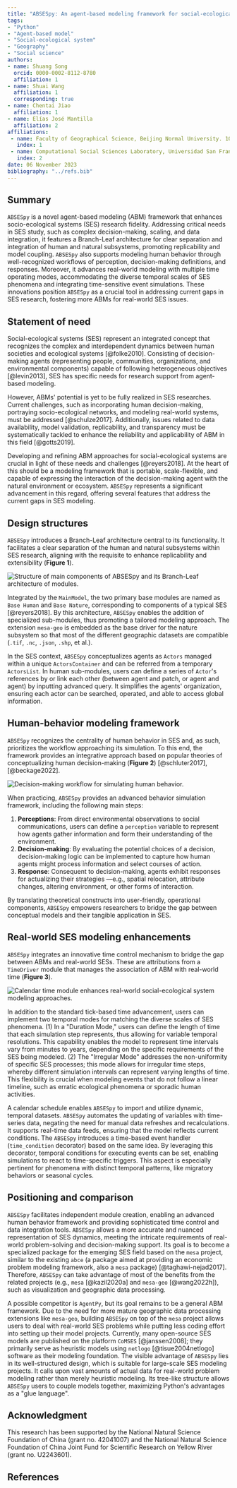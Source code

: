 ```yaml
---
title: "ABSESpy: An agent-based modeling framework for social-ecological systems"
tags:
- "Python"
- "Agent-based model"
- "Social-ecological system"
- "Geography"
- "Social science"
authors:
- name: Shuang Song
  orcid: 0000-0002-8112-8780
  affiliation: 1
- name: Shuai Wang
  affiliation: 1
  corresponding: true
- name: Chentai Jiao
  affiliation: 1
- name: Elías José Mantilla
  affiliation: 2
affiliations:
 - name: Faculty of Geographical Science, Beijing Normal University. 100875, Beijing, China.
   index: 1
 - name: Computational Social Sciences Laboratory, Universidad San Francisco de Quito. Diego de Robles s/n y pampite.
   index: 2
date: 06 November 2023
bibliography: "../refs.bib"
---
```


## Summary

`ABSESpy` is a novel agent-based modeling (ABM) framework that enhances socio-ecological systems (SES) research fidelity. Addressing critical needs in SES study, such as complex decision-making, scaling, and data integration, it features a Branch-Leaf architecture for clear separation and integration of human and natural subsystems, promoting replicability and model coupling. `ABSESpy` also supports modeling human behavior through well-recognized workflows of perception, decision-making definitions, and responses. Moreover, it advances real-world modeling with multiple time operating modes, accommodating the diverse temporal scales of SES phenomena and integrating time-sensitive event simulations. These innovations position `ABSESpy` as a crucial tool in addressing current gaps in SES research, fostering more ABMs for real-world SES issues.

## Statement of need

Social-ecological systems (SES) represent an integrated concept that recognizes the complex and interdependent dynamics between human societies and ecological systems [@folke2010]. Consisting of decision-making agents (representing people, communities, organizations, and environmental components) capable of following heterogeneous objectives [@levin2013], SES has specific needs for research support from agent-based modeling.

However, ABMs' potential is yet to be fully realized in SES researches. Current challenges, such as incorporating human decision-making, portraying socio-ecological networks, and modeling real-world systems, must be addressed [@schulze2017]. Additionally, issues related to data availability, model validation, replicability, and transparency must be systematically tackled to enhance the reliability and applicability of ABM in this field [@gotts2019].

Developing and refining ABM approaches for social-ecological systems are crucial in light of these needs and challenges [@reyers2018]. At the heart of this should be a modeling framework that is portable, scale-flexible, and capable of expressing the interaction of the decision-making agent with the natural environment or ecosystem. `ABSESpy` represents a significant advancement in this regard, offering several features that address the current gaps in SES modeling.

## Design structures

`ABSESpy` introduces a Branch-Leaf architecture central to its functionality. It facilitates a clear separation of the human and natural subsystems within SES research, aligning with the requisite to enhance replicability and extensibility (**Figure 1**).

![Structure of main components of `ABSESpy` and its Branch-Leaf architecture of modules.](structure.png)

Integrated by the `MainModel`, the two primary base modules are named as `Base Human` and `Base Nature`, corresponding to components of a typical SES [@reyers2018]. By this architecture, `ABSESpy` enables the addition of specialized sub-modules, thus promoting a tailored modeling approach. The extension `mesa-geo` is embedded as the base driver for the nature subsystem so that most of the different geographic datasets are compatible (`.tif`, `.nc`, `.json`, `.shp`, et al.).

In the SES context, `ABSESpy` conceptualizes agents as `Actors` managed within a unique `ActorsContainer` and can be referred from a temporary `ActorsList`. In human sub-modules, users can define a series of `Actor`'s references by or link each other (between agent and patch, or agent and agent) by inputting advanced query. It simplifies the agents' organization, ensuring each actor can be searched, operated, and able to access global information.

## Human-behavior modeling framework

`ABSESpy` recognizes the centrality of human behavior in SES and, as such, prioritizes the workflow approaching its simulation. To this end, the framework provides an integrative approach based on popular theories of conceptualizing human decision-making (**Figure 2**) [@schluter2017], [@beckage2022].

![Decision-making workflow for simulating human behavior.](decision-making.png)

When practicing, `ABSESpy` provides an advanced behavior simulation framework, including the following main steps:

1. **Perceptions**: From direct environmental observations to social communications, users can define a `perception` variable to represent how agents gather information and form their understanding of the environment.
2. **Decision-making**: By evaluating the potential choices of a decision, decision-making logic can be implemented to capture how human agents might process information and select courses of action.
3. **Response**: Consequent to decision-making, agents exhibit responses for actualizing their strategies —e.g., spatial relocation, attribute changes, altering environment, or other forms of interaction.

By translating theoretical constructs into user-friendly, operational components, `ABSESpy` empowers researchers to bridge the gap between conceptual models and their tangible application in SES.

## Real-world SES modeling enhancements

`ABSESpy` integrates an innovative time control mechanism to bridge the gap between ABMs and real-world SESs. These are attributions from a `TimeDriver` module that manages the association of ABM with real-world time (**Figure 3**).

![Calendar time module enhances real-world social-ecological system modeling approaches.](real-world.png)

In addition to the standard tick-based time advancement, users can implement two temporal modes for matching the diverse scales of SES phenomena. (1) In a "Duration Mode," users can define the length of time that each simulation step represents, thus allowing for variable temporal resolutions. This capability enables the model to represent time intervals vary from minutes to years, depending on the specific requirements of the SES being modeled. (2) The "Irregular Mode" addresses the non-uniformity of specific SES processes; this mode allows for irregular time steps, whereby different simulation intervals can represent varying lengths of time. This flexibility is crucial when modeling events that do not follow a linear timeline, such as erratic ecological phenomena or sporadic human activities.

A calendar schedule enables `ABSESpy` to import and utilize dynamic, temporal datasets. `ABSESpy` automates the updating of variables with time-series data, negating the need for manual data refreshes and recalculations. It supports real-time data feeds, ensuring that the model reflects current conditions. The `ABSESpy` introduces a time-based event handler (`time_condition` decorator) based on the same idea. By leveraging this decorator, temporal conditions for executing events can be set, enabling simulations to react to time-specific triggers. This aspect is especially pertinent for phenomena with distinct temporal patterns, like migratory behaviors or seasonal cycles.

## Positioning and comparison

`ABSESpy` facilitates independent module creation, enabling an advanced human behavior framework and providing sophisticated time control and data integration tools. `ABSESpy` allows a more accurate and nuanced representation of SES dynamics, meeting the intricate requirements of real-world problem-solving and decision-making support. Its goal is to become a specialized package for the emerging SES field based on the `mesa` project, similar to the existing `abce` (a package aimed at providing an economic problem modeling framework, also a `mesa` package) [@taghawi-nejad2017]. Therefore, `ABSESpy` can take advantage of most of the benefits from the related projects (e.g., `mesa` [@kazil2020a] and `mesa-geo` [@wang2022h]), such as visualization and geographic data processing.

A possible competitor is `AgentPy`, but its goal remains to be a general ABM framework. Due to the need for more mature geographic data processing extensions like `mesa-geo`, building `ABSESpy` on top of the `mesa` project allows users to deal with real-world SES problems while putting less coding effort into setting up their model projects. Currently, many open-source SES models are published on the platform `CoMSES` [@janssen2008]; they primarily serve as heuristic models using `netlogo` [@tisue2004netlogo] software as their modeling foundation. The visible advantage of `ABSESpy` lies in its well-structured design, which is suitable for large-scale SES modeling projects. It calls upon vast amounts of actual data for real-world problem modeling rather than merely heuristic modeling. Its tree-like structure allows `ABSESpy` users to couple models together, maximizing Python's advantages as a "glue language".

## Acknowledgment

This research has been supported by the National Natural Science Foundation of China (grant no. 42041007) and the National Natural Science Foundation of China Joint Fund for Scientific Research on Yellow River (grant no. U2243601).

## References
